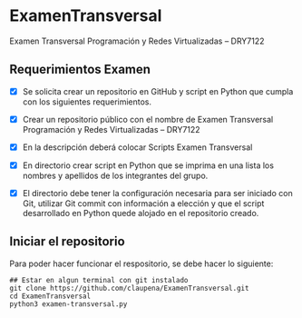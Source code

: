 # ExamenTransversal
Examen Transversal Programación y Redes Virtualizadas – DRY7122


## Requerimientos Examen ## 

- [x] Se solicita crear un repositorio en GitHub y script en Python que cumpla con los siguientes requerimientos.
- [x] Crear un repositorio público con el nombre de Examen Transversal Programación y Redes Virtualizadas – DRY7122
- [x] En la descripción deberá colocar Scripts Examen Transversal
- [x] En directorio crear script en Python que se imprima en una lista los nombres y apellidos de los integrantes del grupo.
- [x] El directorio debe tener la configuración necesaria para ser iniciado con Git, utilizar Git commit con información a elección y que el script desarrollado en Python quede alojado en el repositorio creado.



## Iniciar el repositorio

Para poder hacer funcionar el respositorio, se debe hacer lo siguiente:

```## Estar en algun terminal con git instalado``` \
```git clone https://github.com/claupena/ExamenTransversal.git``` \
```cd ExamenTransversal``` \
```python3 examen-transversal.py```









